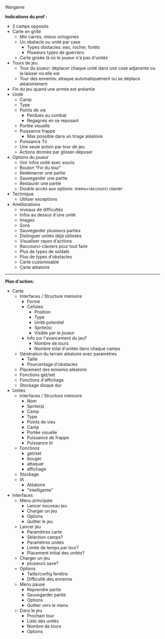  Wargame

**Indications du prof :**
- 2 camps opposés
- Carte en grille
	-  Min carrés, mieux octogones
	- Un obstacle ou unité par case
		- Types obstacles: eau, rocher, forêts
		- Plusieurs types de guerriers
	- Carte grisée là où le joueur n'a pas d'unités
- Tours de jeu
	- Tour du joueur: déplacer chaque unité dans une case adjacente ou la laisser où elle est
	- Tour des ennemis: attaque automatiquement ou se déplace aléatoirement
- Fin du jeu quand une armée est anéantie
- Unité
	- Camp
	- Type
	- Points de vie
		- Perdues au combat
		- Regagnés en se reposant
	- Portée visuelle
	- Puissance frappe
		- Max possible dans un tirage aléatoire
	- Puissance Tir
	- Une seule action par tour de jeu
	- Actions donnée par glisser-déposer
- Options du joueur
	- Voir infos unité avec souris
	- Bouton "Fin du tour"
	- Redémarrer une partie
	- Sauvegarder une partie
	- Restaurer une partie
	- Double accès aux options: menu+raccourci clavier 
- Technique
	- Utiliser exceptions
- Améliorations
	- niveaux de difficultés
	- Infos au dessus d'une unité
	- Images
	- Sons
	- Sauvegarder plusieurs parties
	- Distinguer unités déjà utilisées
	- Visualiser rayon d'actions
	- Raccourci-claviers pour tout faire
	- Plus de types de soldats
	- Plus de types d'obstacles
	- Carte customisable
	- Carte aléatoire



---
**Plan d'action:**
 - Carte
   - Interfaces / Structure mémoire
     - Forme
     - Cellules
       - Position
       - Type
       - Unité potentiel
       - Sprite(s)
       - Visible par le joueur
     - Info sur l'avancement du jeu?
       - Nombre de tours 
       - Nombre total d'unités dans chaque camps
   - Génération du terrain aléatoire avec paramètres
     - Taille
     - Pourcentage d'obstacles
   - Placement des ennemis aléatoire
   - Fonctions get/set
   - Fonctions d'affichage
   - Stockage disque dur
 - Unités
   - Interfaces / Structure mémoire
     - Nom
     - Sprite(s)
     - Camp
     - Type
     - Points de vies
     -  Camp
     -  Portée visuelle
     -  Puissance de frappe
     -  Puissance tir
   - Fonctions
     - get/set
     - bouger
     - attaquer
     - affichage
   - Stockage
   - IA
     - Aléatoire
     - "intelligente"
 - Interfaces
   - Menu principale
     - Lancer nouveau jeu
     - Charger un jeu
     - Options
     - Quitter le jeu
   - Lancer jeu
     - Paramètres carte
     - Sélection camps?
     - Paramètres unités
     - Limite de temps par tour?
     - Placement initial des unités?
   - Charger un jeu
     - plusieurs save?
   - Options
     - Taille/config fenêtre
     - Difficulté des ennemis
   - Menu pause
     - Reprendre partie
     - Sauvegarder partie
     - Options
     - Quitter vers le menu
   - Dans le jeu
     - Prochain tour
     - Liste des unités
     - Nombre de tours
     - Options
